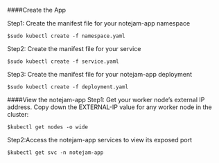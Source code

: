 ####Create the App

Step1: Create the manifest file for your notejam-app namespace
```
$sudo kubectl create -f namespace.yaml
```

Step2: Create the manifest file for your service
```
$sudo kubectl create -f service.yaml
```

Step3: Create the manifest file for your notejam-app deployment
```
$sudo kubectl create -f deployment.yaml 
```

####View the notejam-app
Step1: Get your worker node’s external IP address. Copy down the EXTERNAL-IP value for any worker node in the cluster:
```
$kubectl get nodes -o wide
```

Step2:Access the notejam-app services to view its exposed port 
```
$kubectl get svc -n notejam-app
```

